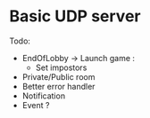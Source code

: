 # Basic UDP server

Todo: 
 - EndOfLobby -> Launch game :
    - Set impostors
 - Private/Public room
 - Better error handler
 - Notification
 - Event ?
